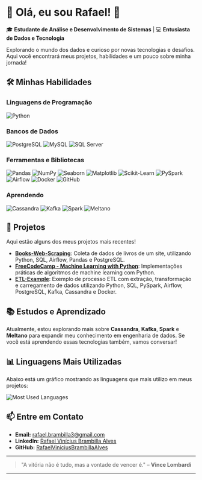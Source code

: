 # 🚀 Olá, eu sou Rafael! 👋

🎓 **Estudante de Análise e Desenvolvimento de Sistemas** | 💻 **Entusiasta de Dados e Tecnologia**

Explorando o mundo dos dados e curioso por novas tecnologias e desafios. Aqui você encontrará meus projetos, habilidades e um pouco sobre minha jornada!

## 🛠️ Minhas Habilidades 

### **Linguagens de Programação** 
![Python](https://img.shields.io/badge/Python-3776AB?style=for-the-badge&logo=python&logoColor=white)

### **Bancos de Dados** 
![PostgreSQL](https://img.shields.io/badge/PostgreSQL-336791?style=for-the-badge&logo=postgresql&logoColor=white)
![MySQL](https://img.shields.io/badge/MySQL-4479A1?style=for-the-badge&logo=mysql&logoColor=white)
![SQL Server](https://img.shields.io/badge/SQL_Server-CC2927?style=for-the-badge&logo=microsoftsqlserver&logoColor=white)

### **Ferramentas e Bibliotecas**
![Pandas](https://img.shields.io/badge/Pandas-150458?style=for-the-badge&logo=pandas&logoColor=white)
![NumPy](https://img.shields.io/badge/NumPy-013243?style=for-the-badge&logo=numpy&logoColor=white)
![Seaborn](https://img.shields.io/badge/Seaborn-6C5B7B?style=for-the-badge&logo=seaborn&logoColor=white)
![Matplotlib](https://img.shields.io/badge/Matplotlib-003C71?style=for-the-badge&logo=matplotlib&logoColor=white)
![Scikit-Learn](https://img.shields.io/badge/Scikit--Learn-F7931E?style=for-the-badge&logo=scikit-learn&logoColor=white)
![PySpark](https://img.shields.io/badge/PySpark-E25A1C?style=for-the-badge&logo=apache-spark&logoColor=white)
![Airflow](https://img.shields.io/badge/Airflow-0177C4?style=for-the-badge&logo=apache-airflow&logoColor=white)
![Docker](https://img.shields.io/badge/Docker-2496ED?style=for-the-badge&logo=docker&logoColor=white)
![GitHub](https://img.shields.io/badge/GitHub-181717?style=for-the-badge&logo=github&logoColor=white)

### **Aprendendo**
![Cassandra](https://img.shields.io/badge/Cassandra-1287B1?style=for-the-badge&logo=apache-cassandra&logoColor=white)
![Kafka](https://img.shields.io/badge/Kafka-231F20?style=for-the-badge&logo=apache-kafka&logoColor=white)
![Spark](https://img.shields.io/badge/Apache_Spark-E25A1C?style=for-the-badge&logo=apache-spark&logoColor=white)
![Meltano](https://img.shields.io/badge/Meltano-3D8F9D?style=for-the-badge&logo=meltano&logoColor=white)

## 🚀 Projetos

Aqui estão alguns dos meus projetos mais recentes!

- **[Books-Web-Scraping](https://github.com/RafaelViniciusBrambillaAlves/Books-Web-Scraping)**: Coleta de dados de livros de um site, utilizando Python, SQL, Airflow, Pandas e PostgreSQL.
- **[FreeCodeCamp - Machine Learning with Python](https://github.com/RafaelViniciusBrambillaAlves/FCC-Machine-Learning-with-Python)**: Implementações práticas de algoritmos de machine learning com Python.
- **[ETL-Example](https://github.com/RafaelViniciusBrambillaAlves/project)**: Exemplo de processo ETL com extração, transformação e carregamento de dados utilizando Python, SQL, PySpark, Airflow, PostgreSQL, Kafka, Cassandra e Docker.

## 📚 Estudos e Aprendizado

Atualmente, estou explorando mais sobre **Cassandra**, **Kafka**, **Spark** e **Meltano** para expandir meu conhecimento em engenharia de dados. Se você está aprendendo essas tecnologias também, vamos conversar!

## 📊 Linguagens Mais Utilizadas

Abaixo está um gráfico mostrando as linguagens que mais utilizo em meus projetos:

![Most Used Languages](https://github-readme-stats.vercel.app/api/top-langs/?username=RafaelViniciusBrambillaAlves&layout=compact&theme=dracula)

## 📫 Entre em Contato

- **Email:** [rafael.brambilla3@gmail.com](mailto:rafael.brambilla3@gmail.com)
- **LinkedIn:** [Rafael Vinícius Brambilla Alves](https://www.linkedin.com/in/rafaelviniciusbrambillaalves/)
- **GitHub:** [RafaelViniciusBrambillaAlves](https://github.com/RafaelViniciusBrambillaAlves)

---

> "A vitória não é tudo, mas a vontade de vencer é." – **Vince Lombardi**
---
